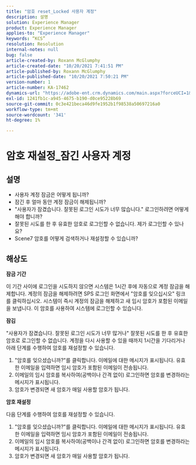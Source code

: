 ```yaml
---
title: "암호 reset_Locked 사용자 계정"
description: 설명
solution: Experience Manager
product: Experience Manager
applies-to: "Experience Manager"
keywords: “KCS”
resolution: Resolution
internal-notes: null
bug: false
article-created-by: Roxann McGlumphy
article-created-date: "10/20/2021 7:41:51 PM"
article-published-by: Roxann McGlumphy
article-published-date: "10/20/2021 7:50:21 PM"
version-number: 1
article-number: KA-17462
dynamics-url: "https://adobe-ent.crm.dynamics.com/main.aspx?forceUCI=1&pagetype=entityrecord&etn=knowledgearticle&id=82867dbf-dd31-ec11-b6e5-000d3a5ba97a"
exl-id: 1241fb1c-a945-4675-b190-d0ce95228b69
source-git-commit: 0c3e421beca46d9fe1952b1f98538a50697216a0
workflow-type: tm+mt
source-wordcount: '341'
ht-degree: 1%

---
```


# 암호 재설정_잠긴 사용자 계정

## 설명


- 사용자 계정 잠금은 어떻게 됩니까?
- 잠긴 후 얼마 동안 계정 잠금이 해제됩니까?
- &quot;사용자가 잠겼습니다. 잘못된 로그인 시도가 너무 많습니다.&quot; 로그인하려면 어떻게 해야 합니까?
- 잘못된 시도를 한 후 유효한 암호로 로그인할 수 없습니다. 제가 로그인할 수 있나요?
- Scene7 암호를 어떻게 검색하거나 재설정할 수 있습니까?



## 해상도


<b>잠금 기간</b>

이 기간 사이에 로그인을 시도하지 않으면 시스템은 1시간 후에 자동으로 계정 잠금을 해제합니다. 계정의 잠금을 해제하려면 SPS 로그인 화면에서 &quot;암호를 잊으십시오&quot; 링크를 클릭하십시오. 시스템이 즉시 계정의 잠금을 해제하고 새 임시 암호가 포함된 이메일을 보냅니다. 이 암호를 사용하여 시스템에 로그인할 수 있습니다.



<b>잠김</b>

&quot;사용자가 잠겼습니다. 잘못된 로그인 시도가 너무 많거나&quot; 잘못된 시도를 한 후 유효한 암호로 로그인할 수 없습니다. 계정을 다시 사용할 수 있을 때까지 1시간을 기다리거나 아래 단계를 수행하여 암호를 재설정할 수 있습니다.
1. &quot;암호를 잊으셨습니까?&quot;를 클릭합니다. 이메일에 대한 메시지가 표시됩니다. 유효한 이메일을 입력하면 임시 암호가 포함된 이메일이 전송됩니다.
2. 이메일의 임시 암호를 복사하여(공백이나 간격 없이) 로그인하면 암호를 변경하라는 메시지가 표시됩니다.
3. 암호가 변경되면 새 암호가 매일 사용할 암호가 됩니다.

<b>암호 재설정</b>

다음 단계를 수행하여 암호를 재설정할 수 있습니다.

1. &quot;암호를 잊으셨습니까?&quot;를 클릭합니다. 이메일에 대한 메시지가 표시됩니다. 유효한 이메일을 입력하면 임시 암호가 포함된 이메일이 전송됩니다.
2. 이메일의 임시 암호를 복사하여(공백이나 간격 없이) 로그인하면 암호를 변경하라는 메시지가 표시됩니다.
3. 암호가 변경되면 새 암호가 매일 사용할 암호가 됩니다.
